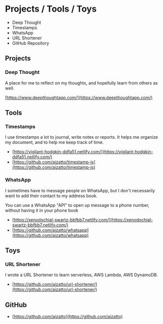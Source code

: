 # Projects / Tools / Toys

* Deep Thought
* Timestamps 
* WhatsApp
* URL Shortener
* GitHub Repository

## Projects

### Deep Thought

A place for me to reflect on my thoughts, and hopefully learn from others as well.

[https://www.deepthoughtapp.com/](https://www.deepthoughtapp.com/)

## Tools

### Timestamps

I use timestamps a lot to journal, write notes or reports. It helps me organize my document, and to help me keep track of time.

* [https://vigilant-hodgkin-ddfa51.netlify.com/](https://vigilant-hodgkin-ddfa51.netlify.com/)
* [https://github.com/aizatto/timestamp-js](https://github.com/aizatto/timestamp-js)

### WhatsApp

I sometimes have to message people on WhatsApp, but I don't necessarily want to add their contact to my address book.

You can use a WhatsApp "API" to open up message to a phone number, without having it in your phone book

* [https://xenodochial-swartz-bbfbb7.netlify.com/](https://xenodochial-swartz-bbfbb7.netlify.com/)
* [https://github.com/aizatto/whatsapp](https://github.com/aizatto/whatsapp)

## Toys

### URL Shortener

I wrote a URL Shortener to learn serverless, AWS Lambda, AWS DynamoDB.

* [https://github.com/aizatto/url-shortener/](https://github.com/aizatto/url-shortener/)

## GitHub

* [https://github.com/aizatto](https://github.com/aizatto)

